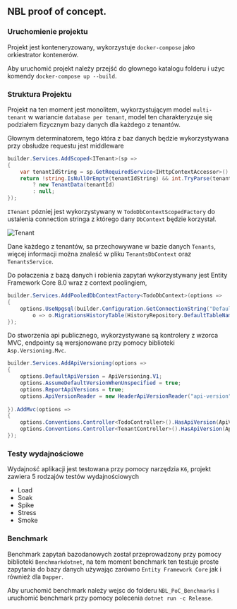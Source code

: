 ## NBL proof of concept. 

### Uruchomienie projektu

Projekt jest konteneryzowany, wykorzystuje `docker-compose` jako orkiestrator kontenerów. 

Aby uruchomić projekt należy przejść do głownego katalogu folderu i użyc komendy `docker-compose up --build`.

### Struktura Projektu
Projekt na ten moment jest monolitem, wykorzystującym model `multi-tenant` w wariancie `database per tenant`, model ten charakteryzuje się podziałem fizycznym bazy danych dla każdego z tenantów. 

Głownym determinatorem, tego która z baz danych będzie wykorzystywana przy obsłudze requestu jest middleware
```c#
builder.Services.AddScoped<ITenant>(sp =>
{
    var tenantIdString = sp.GetRequiredService<IHttpContextAccessor>().HttpContext?.Request.Headers["X-TenantId"]; 
    return !string.IsNullOrEmpty(tenantIdString) && int.TryParse(tenantIdString, out var tenantId)
        ? new TenantData(tenantId)
        : null;
});
```  
`ITenant` pózniej jest wykorzystywany w `TodoDbContextScopedFactory`
do ustalenia connection stringa z którego dany `DbContext` będzie korzystał.

![Tenant](https://i.ibb.co/QjW5tXQ/Tenant-arch-v3.png)  

Dane każdego z tenantów, sa przechowywane w bazie danych `Tenants`, więcej informacji można znaleść w pliku `TenantsDbContext` oraz `TenantsService`.

Do połaczenia z bazą danych i robienia zapytań wykorzystywany jest Entity Framework Core 8.0 wraz z context poolingiem,
```c#
builder.Services.AddPooledDbContextFactory<TodoDbContext>(options =>
{
	options.UseNpgsql(builder.Configuration.GetConnectionString("DefaultConnection"),
		o => o.MigrationsHistoryTable(HistoryRepository.DefaultTableName, "todos"));
});
```

Do stworzenia api publicznego, wykorzystywane są kontrolery z wzorca MVC,
endpointy są wersjonowane przy pomocy biblioteki `Asp.Versioning.Mvc`.
```c#
builder.Services.AddApiVersioning(options =>
{
	options.DefaultApiVersion = ApiVersioning.V1;
	options.AssumeDefaultVersionWhenUnspecified = true;
	options.ReportApiVersions = true;
	options.ApiVersionReader = new HeaderApiVersionReader("api-version");
	
}).AddMvc(options =>
{
	options.Conventions.Controller<TodoController>().HasApiVersion(ApiVersioning.V1);
	options.Conventions.Controller<TenantController>().HasApiVersion(ApiVersioning.V1);
});
```
### Testy wydajnościowe
Wydajność aplikacji jest testowana przy pomocy narzędzia `K6`,
projekt zawiera 5 rodzajów testów wydajnościowych
- Load
- Soak
- Spike
- Stress
- Smoke

### Benchmark 
Benchmark zapytań bazodanowych został przeprowadzony przy pomocy biblioteki `Benchmarkdotnet`, na tem moment benchmark ten testuje proste zapytania do bazy danych używając zarówno `Entity Framework Core` jak i również dla `Dapper`.

Aby uruchomić benchmark należy wejsc do folderu `NBL_PoC_Benchmarks` i uruchomić benchmark przy pomocy polecenia `dotnet run -c Release`.







